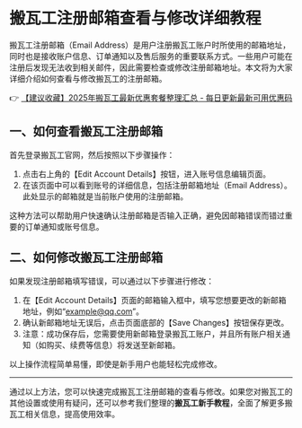 # 搬瓦工注册邮箱查看与修改详细教程

搬瓦工注册邮箱（Email Address）是用户注册搬瓦工账户时所使用的邮箱地址，同时也是接收账户信息、订单通知以及售后服务的重要联系方式。一些用户可能在注册后发现无法收到相关邮件，因此需要检查或修改注册邮箱地址。本文将为大家详细介绍如何查看与修改搬瓦工的注册邮箱。

👉 [【建议收藏】2025年搬瓦工最新优惠套餐整理汇总 - 每日更新最新可用优惠码](https://bit.ly/banwagon)

## 一、如何查看搬瓦工注册邮箱

首先登录搬瓦工官网，然后按照以下步骤操作：

1. 点击右上角的【Edit Account Details】按钮，进入账号信息编辑页面。
2. 在该页面中可以看到账号的详细信息，包括注册邮箱地址（Email Address）。此处显示的邮箱就是当前账户使用的注册邮箱。

这种方法可以帮助用户快速确认注册邮箱是否输入正确，避免因邮箱错误而错过重要的订单通知或账号信息。

## 二、如何修改搬瓦工注册邮箱

如果发现注册邮箱填写错误，可以通过以下步骤进行修改：

1. 在【Edit Account Details】页面的邮箱输入框中，填写您想要更改的新邮箱地址，例如“example@qq.com”。
2. 确认新邮箱地址无误后，点击页面底部的【Save Changes】按钮保存更改。
3. 注意：成功保存后，您需要使用新邮箱登录搬瓦工账户，并且所有账户相关通知（如购买、续费等信息）将发送至新邮箱。

以上操作流程简单易懂，即使是新手用户也能轻松完成修改。

---

通过以上方法，您可以快速完成搬瓦工注册邮箱的查看与修改。如果您对搬瓦工的其他设置或使用有疑问，还可以参考我们整理的**搬瓦工新手教程**，全面了解更多搬瓦工相关信息，提高使用效率。